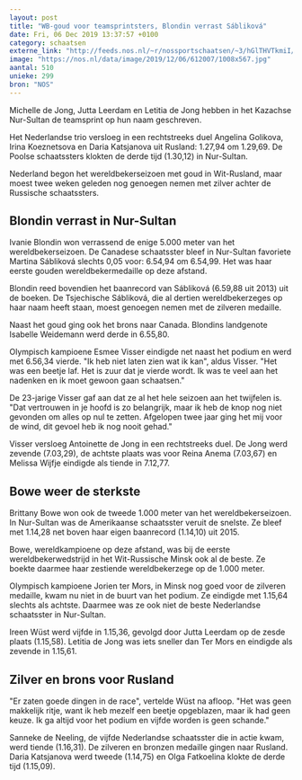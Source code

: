 ```yaml
---
layout: post
title: "WB-goud voor teamsprintsters, Blondin verrast Sábliková"
date: Fri, 06 Dec 2019 13:37:57 +0100
category: schaatsen
externe_link: "http://feeds.nos.nl/~r/nossportschaatsen/~3/hGlTHVTkmiI/2313509"
image: "https://nos.nl/data/image/2019/12/06/612007/1008x567.jpg"
aantal: 510
unieke: 299
bron: "NOS"
---
```


<p>Michelle de Jong, Jutta Leerdam en Letitia de Jong hebben in het Kazachse Nur-Sultan de teamsprint op hun naam geschreven.</p>
<p>Het Nederlandse trio versloeg in een rechtstreeks duel Angelina Golikova, Irina Koeznetsova en Daria Katsjanova uit Rusland: 1.27,94 om 1.29,69. De Poolse schaatssters klokten de derde tijd (1.30,12) in Nur-Sultan.</p>
<p>Nederland begon het wereldbekerseizoen met goud in Wit-Rusland, maar moest twee weken geleden nog genoegen nemen met zilver achter de Russische schaatssters.</p>
<h2>Blondin verrast in Nur-Sultan</h2>
<p>Ivanie Blondin won verrassend de enige 5.000 meter van het wereldbekerseizoen. De Canadese schaatsster bleef in Nur-Sultan favoriete Martina Sábliková slechts 0,05 voor: 6.54,94 om 6.54,99. Het was haar eerste gouden wereldbekermedaille op deze afstand.</p>
<p>Blondin reed bovendien het baanrecord van Sábliková (6.59,88 uit 2013) uit de boeken. De Tsjechische Sábliková, die al dertien wereldbekerzeges op haar naam heeft staan, moest genoegen nemen met de zilveren medaille.</p>
<p>Naast het goud ging ook het brons naar Canada. Blondins landgenote Isabelle Weidemann werd derde in 6.55,80.</p>
<p>Olympisch kampioene Esmee Visser eindigde net naast het podium en werd met 6.56,34 vierde. "Ik heb niet laten zien wat ik kan", aldus Visser. "Het was een beetje laf. Het is zuur dat je vierde wordt. Ik was te veel aan het nadenken en ik moet gewoon gaan schaatsen."</p>
<p>De 23-jarige Visser gaf aan dat ze al het hele seizoen aan het twijfelen is. "Dat vertrouwen in je hoofd is zo belangrijk, maar ik heb de knop nog niet gevonden om alles op nul te zetten. Afgelopen twee jaar ging het mij voor de wind, dit gevoel heb ik nog nooit gehad."</p>
<p>Visser versloeg Antoinette de Jong in een rechtstreeks duel. De Jong werd zevende (7.03,29), de achtste plaats was voor Reina Anema (7.03,67) en Melissa Wijfje eindigde als tiende in 7.12,77.</p>
<h2>Bowe weer de sterkste</h2>
<p>Brittany Bowe won ook de tweede 1.000 meter van het wereldbekerseizoen. In Nur-Sultan was de Amerikaanse schaatsster veruit de snelste. Ze bleef met 1.14,28 net boven haar eigen baanrecord (1.14,10) uit 2015.</p>
<p>Bowe, wereldkampioene op deze afstand, was bij de eerste wereldbekerwedstrijd in het Wit-Russische Minsk ook al de beste. Ze boekte daarmee haar zestiende wereldbekerzege op de 1.000 meter.</p>
<p>Olympisch kampioene Jorien ter Mors, in Minsk nog goed voor de zilveren medaille, kwam nu niet in de buurt van het podium. Ze eindigde met 1.15,64 slechts als achtste. Daarmee was ze ook niet de beste Nederlandse schaatsster in Nur-Sultan.</p>
<p>Ireen Wüst werd vijfde in 1.15,36, gevolgd door Jutta Leerdam op de zesde plaats (1.15,58). Letitia de Jong was iets sneller dan Ter Mors en eindigde als zevende in 1.15,61.</p>
<h2>Zilver en brons voor Rusland</h2>
<p>"Er zaten goede dingen in de race", vertelde Wüst na afloop. "Het was geen makkelijk ritje, want ik heb mezelf een beetje opgeblazen, maar ik had geen keuze. Ik ga altijd voor het podium en vijfde worden is geen schande."</p>
<p>Sanneke de Neeling, de vijfde Nederlandse schaatsster die in actie kwam, werd tiende (1.16,31). De zilveren en bronzen medaille gingen naar Rusland. Daria Katsjanova werd tweede (1.14,75) en Olga Fatkoelina klokte de derde tijd (1.15,09).</p><img src="http://feeds.feedburner.com/~r/nossportschaatsen/~4/hGlTHVTkmiI" height="1" width="1" alt=""/>
